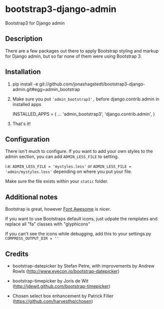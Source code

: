 bootstrap3-django-admin
=======================

Bootstrap3 for Django admin

## Description

There are a few packages out there to apply Bootstrap styling and markup for Django admin, but so far none of them were using Bootstrap 3.


## Installation 

1.  pip install -e git://github.com/jonashagstedt/bootstrap3-django-admin.git#egg=admin_bootstrap

2. Make sure you put ```'admin_bootstrap3',``` before django.contrib.admin in installed apps


    INSTALLED_APPS = (
    	...
        'admin_bootstrap3',
        'django.contrib.admin',
     )

3. That's it!


## Configuration

There isn't much to configure.
If you want to add your own styles to the admin section, you can add ```ADMIN_LESS_FILE``` to setting.

i.e: ```ADMIN_LESS_FILE = 'mystyles.less'``` or ```ADMIN_LESS_FILE = 'admin/mystyles.less'``` depending on where you put your file.

Make sure the file exists within your ```static``` folder.



## Additional notes
Bootstrap is great, however [Font Awesome](http://fontawesome.io) is nicer.

If you want to use Bootstraps default icons, just udpate the remplates and replace all "fa" classes with "glyphicons"

If you can't see the icons while debugging, add this to your settings.py ```COMPRESS_OUTPUT_DIR = ''```

## Credits

*  bootstrap-datepicker by Stefan Petre, with improvements by Andrew Rowls
(http://www.eyecon.ro/bootstrap-datepicker)

* bootstrap-timepicker by Joris de Wit (http://jdewit.github.com/bootstrap-timepicker)

* Chosen select box enhancement by Patrick Filler (https://github.com/harvesthq/chosen)
